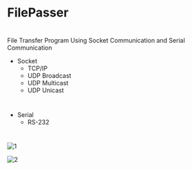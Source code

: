 # FilePasser
#
File Transfer Program Using Socket Communication and Serial Communication

+ Socket
  - TCP/IP
  - UDP Broadcast
  - UDP Multicast
  - UDP Unicast
#
+ Serial
  - RS-232
#
![1](https://user-images.githubusercontent.com/32415358/74303731-3229e780-4d9e-11ea-92b1-5b36f942e9af.PNG)

![2](https://user-images.githubusercontent.com/32415358/74303736-3524d800-4d9e-11ea-92ff-be1b895c92d1.PNG)

